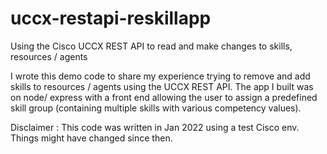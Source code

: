 # uccx-restapi-reskillapp
Using the Cisco UCCX REST API to read and make changes to skills, resources / agents

I wrote this demo code to share my experience trying to remove and add skills to resources / agents using the UCCX REST API.
The app I built was on node/ express with a front end allowing the user to assign a predefined skill group (containing multiple skills with various competency values).

Disclaimer :
This code was written in Jan 2022 using a test Cisco env. 
Things might have changed since then.

